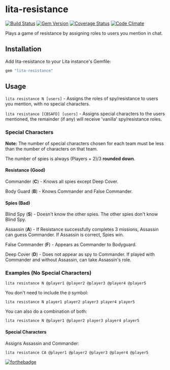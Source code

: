 # lita-resistance

[![Build Status](https://travis-ci.org/DeonHua/lita-resistance.svg?branch=master)](https://travis-ci.org/DeonHua/lita-resistance)
[![Gem Version](https://badge.fury.io/rb/lita-resistance.svg)](https://badge.fury.io/rb/lita-resistance)
[![Coverage Status](https://coveralls.io/repos/DeonHua/lita-resistance/badge.svg?branch=master&service=github)](https://coveralls.io/github/DeonHua/lita-resistance?branch=master)
[![Code Climate](https://codeclimate.com/github/DeonHua/lita-resistance/badges/gpa.svg)](https://codeclimate.com/github/DeonHua/lita-resistance)

Plays a game of resistance by assigning roles to users you mention in chat.

## Installation

Add lita-resistance to your Lita instance's Gemfile:

``` ruby
gem "lita-resistance"
```

## Usage

`lita resistance N [users]` - Assigns the roles of spy/resistance to users you mention, with no special characters.

`lita resistance [CBSAFD] [users]` - Assigns special characters to the users mentioned, the remainder (if any) will receive 'vanilla' spy/resistance roles. 

### Special Characters
**Note:** The number of special characters chosen for each team must be less than the number of characters on that team. 

The number of spies is always (Players + 2)/3 **rounded down**. 

#### Resistance (Good)
Commander (**C**) - Knows all spies except Deep Cover.

Body Guard (**B**) - Knows Commander and False Commander.

#### Spies (Bad)

Blind Spy (**S**) - Doesn't know the other spies. The other spies don't know Blind Spy.

Assassin (**A**) - If Resistance successfully completes 3 missions, Assassin can guess Commander. If Assassin is correct, Spies win.

False Commander (**F**) - Appears as Commander to Bodyguard.

Deep Cover (**D**) - Does not appear as spy to Commander. If played with Commander and without Assassin, can take Assassin's role. 

### Examples (No Special Characters)

`lita resistance N @player1 @player2 @player3 @player4 @player5`

You don't need to include the `@` symbol:

`lita resistance N player1 player2 player3 player4 player5`

You can also do a combination of both:

`lita resistance N @player1 @player2 player3 player4 player5`

#### Special Characters

Assigns Assassin and Commander:

`lita resistance CA @player1 @player2 @player3 @player4 @player5`

[![forthebadge](http://forthebadge.com/images/badges/built-with-love.svg)](http://forthebadge.com)
